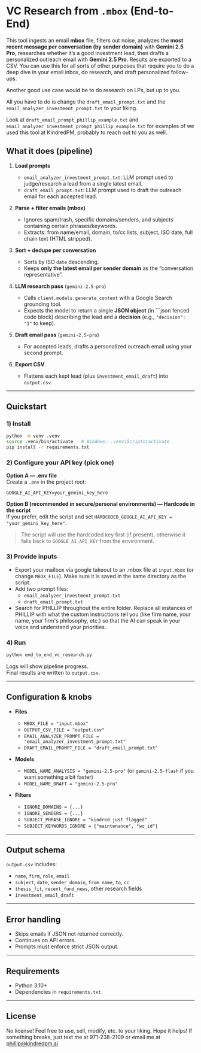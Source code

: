 # VC Research from `.mbox` (End-to-End)

This tool ingests an email **mbox** file, filters out noise, analyzes the **most recent message per conversation (by sender domain)** with **Gemini 2.5 Pro**, researches whether it’s a good investment lead, then drafts a personalized outreach email with **Gemini 2.5 Pro**. Results are exported to a CSV. You can use this for all sorts of other purposes that require you to do a deep dive in your email inbox, do research, and draft personalized follow-ups. 

Another good use case would be to do research on LPs, but up to you. 

All you have to do is change the `draft_email_prompt.txt` and the `email_analyzer_investment_prompt.txt` to your liking.

Look at `draft_email_prompt_phillip_example.txt` and `email_analyzer_investment_prompt_phillip_example.txt` for examples of we used this tool at KindredPM, probably to reach out to you as well. 

## What it does (pipeline)

1. **Load prompts**  
   - `email_analyzer_investment_prompt.txt`: LLM prompt used to judge/research a lead from a single latest email.  
   - `draft_email_prompt.txt`: LLM prompt used to draft the outreach email for each accepted lead.

2. **Parse + filter emails (mbox)**  
   - Ignores spam/trash, specific domains/senders, and subjects containing certain phrases/keywords.  
   - Extracts: from name/email, domain, to/cc lists, subject, ISO date, full chain text (HTML stripped).

3. **Sort + dedupe per conversation**  
   - Sorts by ISO `date` descending.  
   - Keeps **only the latest email per sender domain** as the “conversation representative”.

4. **LLM research pass** (`gemini-2.5-pro`)  
   - Calls `client.models.generate_content` with a Google Search grounding tool.  
   - Expects the model to return a single **JSON object** (in ```json fenced code block) describing the lead and a **decision** (e.g., `"decision": "1"` to keep).

5. **Draft email pass** (`gemini-2.5-pro`)  
   - For accepted leads, drafts a personalized outreach email using your second prompt.

6. **Export CSV**  
   - Flattens each kept lead (plus `investment_email_draft`) into `output.csv`.

---

## Quickstart

### 1) Install

```bash
python -m venv .venv
source .venv/bin/activate   # Windows: .venv\Scripts\activate
pip install -r requirements.txt
```

### 2) Configure your API key (pick one)

**Option A — .env file**  
Create a `.env` in the project root:

```
GOOGLE_AI_API_KEY=your_gemini_key_here
```

**Option B (recommended in secure/personal environments) — Hardcode in the script**  
If you prefer, edit the script and set `HARDCODED_GOOGLE_AI_API_KEY = "your_gemini_key_here"`.

> The script will use the hardcoded key first (if present), otherwise it falls back to `GOOGLE_AI_API_KEY` from the environment.

### 3) Provide inputs

- Export your mailbox via google takeout to an .mbox file at `input.mbox` (or change `MBOX_FILE`). Make sure it is saved in the same directory as the script.
- Add two prompt files:
  - `email_analyzer_investment_prompt.txt`
  - `draft_email_prompt.txt`
- Search for PHILLIP throughout the entire folder. Replace all instances of PHILLIP with what the custom instructions tell you (like firm name, your name, your firm's philosophy, etc.) so that the AI can speak in your voice and understand your priorities. 

### 4) Run

```bash
python end_to_end_vc_research.py
```

Logs will show pipeline progress.  
Final results are written to `output.csv`.

---

## Configuration & knobs

- **Files**
  - `MBOX_FILE = "input.mbox"`
  - `OUTPUT_CSV_FILE = "output.csv"`
  - `EMAIL_ANALYZER_PROMPT_FILE = "email_analyzer_investment_prompt.txt"`
  - `DRAFT_EMAIL_PROMPT_FILE = "draft_email_prompt.txt"`

- **Models**
  - `MODEL_NAME_ANALYSIS = "gemini-2.5-pro"` (or `gemini-2.5-flash` if you want something a bit faster)
  - `MODEL_NAME_DRAFT = "gemini-2.5-pro"`

- **Filters**
  - `IGNORE_DOMAINS = {...}`
  - `IGNORE_SENDERS = {...}`
  - `SUBJECT_PHRASE_IGNORE = "kindred just flagged"`
  - `SUBJECT_KEYWORDS_IGNORE = {"maintenance", "wo_id"}`

---

## Output schema

`output.csv` includes:

- `name`, `firm`, `role`, `email`
- `subject`, `date`, `sender_domain`, `from_name`, `to`, `cc`
- `thesis_fit`, `recent_fund_news`, other research fields
- `investment_email_draft`

---

## Error handling

- Skips emails if JSON not returned correctly.
- Continues on API errors.
- Prompts must enforce strict JSON output.

---

## Requirements

- Python 3.10+
- Dependencies in `requirements.txt`

---

## License

No license! Feel free to use, sell, modify, etc. to your liking. Hope it helps! If something breaks, just text me at 971-238-2109 or email me at phillip@kindredpm.ai